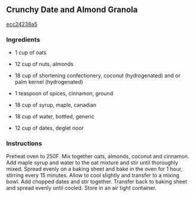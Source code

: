 ## Crunchy Date and Almond Granola

[ecc24238a5](http://www.food.com/recipe/crunchy-date-and-almond-granola-294648)

### Ingredients

 - 1 cup of oats

 - 12 cup of nuts, almonds

 - 18 cup of shortening confectionery, coconut (hydrogenated) and or palm kernel (hydrogenated)

 - 1 teaspoon of spices, cinnamon, ground

 - 18 cup of syrup, maple, canadian

 - 18 cup of water, bottled, generic

 - 12 cup of dates, deglet noor

### Instructions

Preheat oven to 250F. Mix together oats, almonds, coconut and cinnamon. Add maple syrup and water to the oat mixture and stir until thoroughly mixed. Spread evenly on a baking sheet and bake in the oven for 1 hour, stirring every 15 minutes. Allow to cool slightly and transfer to a mixing bowl. Add chopped dates and stir together. Transfer back to baking sheet and spread evenly until cooled. Store in an air tight container.